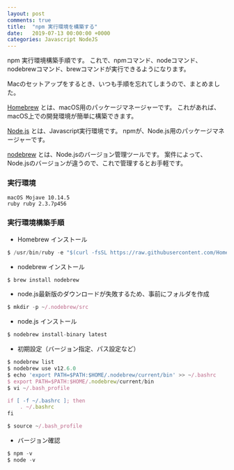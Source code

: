 ```yaml
---
layout: post
comments: true
title:  "npm 実行環境を構築する"
date:   2019-07-13 00:00:00 +0000
categories: Javascript NodeJS
---
```

npm 実行環境構築手順です。
これで、npmコマンド、nodeコマンド、nodebrewコマンド、brewコマンドが実行できるようになります。

Macのセットアップをするとき、いつも手順を忘れてしまうので、まとめました。

[Homebrew][homebrew] とは、macOS用のパッケージマネージャーです。
これがあれば、macOS上での開発環境が簡単に構築できます。

[Node.js][nodejs] とは、Javascript実行環境です。
npmが、Node.js用のパッケージマネージャーです。

[nodebrew][nodebrew] とは、Node.jsのバージョン管理ツールです。
案件によって、Node.jsのバージョンが違うので、これで管理するとお手軽です。


[homebrew]: https://brew.sh/index_ja
[nodejs]: https://nodejs.org/ja/
[nodebrew]: https://github.com/hokaccha/nodebrew


### 実行環境

```
macOS Mojave 10.14.5
ruby ruby 2.3.7p456
```

### 実行環境構築手順

- Homebrew インストール

```javascript
$ /usr/bin/ruby -e "$(curl -fsSL https://raw.githubusercontent.com/Homebrew/install/master/install)"

```
- nodebrew インストール

```javascript
$ brew install nodebrew
```

- node.js最新版のダウンロードが失敗するため、事前にフォルダを作成

```javascript
$ mkdir -p ~/.nodebrew/src
```

- node.js インストール

```javascript
$ nodebrew install-binary latest
```

- 初期設定（バージョン指定、パス設定など）

```javascript
$ nodebrew list
$ nodebrew use v12.6.0
$ echo 'export PATH=$PATH:$HOME/.nodebrew/current/bin' >> ~/.bashrc
$ export PATH=$PATH:$HOME/.nodebrew/current/bin
$ vi ~/.bash_profile

if [ -f ~/.bashrc ]; then
    . ~/.bashrc
fi

$ source ~/.bash_profile
```

- バージョン確認

```javascript
$ npm -v
$ node -v
```


